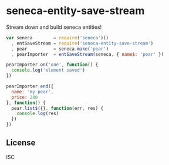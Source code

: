 seneca-entity-save-stream
===============

Stream down and build seneca entities!

```js
var seneca        = require('seneca')()
  , entSaveStream = require('seneca-entity-save-stream')
  , pear          = seneca.make('pear')
  , pearImporter  = entSaveStream(seneca, { name$: 'pear' })

pearImporter.on('one', function() {
  console.log('element saved')
})

pearImporter.end({
  name: 'my pear',
  price: 200
}, function() {
  pear.list$({}, function(err, res) {
    console.log(res)
  })
})
```

License
-------

ISC
